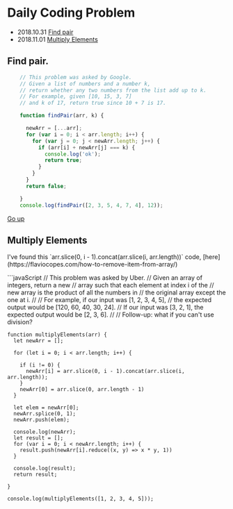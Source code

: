 # <a name="goUp"/>Daily Coding Problem 


- 2018.10.31 [Find pair](#find)
- 2018.11.01 [Multiply Elements](#multi)







## <a name="find"/> Find pair.
```javascript
    // This problem was asked by Google.
    // Given a list of numbers and a number k,
    // return whether any two numbers from the list add up to k.
    // For example, given [10, 15, 3, 7]
    // and k of 17, return true since 10 + 7 is 17.

    function findPair(arr, k) {

      newArr = [...arr];
      for (var i = 0; i < arr.length; i++) {
        for (var j = 0; j < newArr.length; j++) {
          if (arr[i] + newArr[j] === k) {
            console.log('ok');
            return true;
          }
        }
      }
      return false;

    }
    console.log(findPair([2, 3, 5, 4, 7, 4], 12));
```
[Go up](#goUp)


## <a name="multi"/> Multiply Elements
<p>I've found this `arr.slice(0, i - 1).concat(arr.slice(i, arr.length))` code, [here](https://flaviocopes.com/how-to-remove-item-from-array/)</p>
```javaScript
    // This problem was asked by Uber.
    // Given an array of integers, return a new
    // array such that each element at index i of the
    // new array is the product of all the numbers in
    // the original array except the one at i.
    //
    // For example, if our input was [1, 2, 3, 4, 5],
    // the expected output would be [120, 60, 40, 30, 24].
    // If our input was [3, 2, 1], the expected output would be [2, 3, 6].
    //
    // Follow-up: what if you can't use division?

    function multiplyElements(arr) {
      let newArr = [];

      for (let i = 0; i < arr.length; i++) {

        if (i != 0) {
          newArr[i] = arr.slice(0, i - 1).concat(arr.slice(i, arr.length));
        }
        newArr[0] = arr.slice(0, arr.length - 1)
      }

      let elem = newArr[0];
      newArr.splice(0, 1);
      newArr.push(elem);

      console.log(newArr);
      let result = [];
      for (var i = 0; i < newArr.length; i++) {
        result.push(newArr[i].reduce((x, y) => x * y, 1))
      }

      console.log(result);
      return result;

    }

    console.log(multiplyElements([1, 2, 3, 4, 5]));

```

